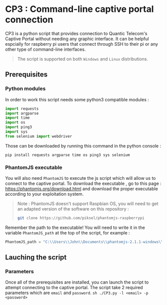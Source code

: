 # CP3 : Command-line captive portal connection

CP3 is a python script that provides connection to Quantic Telecom's Captive Portal without needing any graphic interface.
It can be helpful espcially for raspberry pi users that connect through SSH to their pi or any other type of command-line interfaces.

> The script is supported on both ```Windows``` and ```Linux``` distributions.

## Prerequisites

### Python modules

In order to work this script needs some python3 compatible modules :
```py
import requests
import argparse
import time
import os
import ping3
import sys
from selenium import webdriver
```
Those can be downloaded by running this command in the python console :
```
pip install requests argparse time os ping3 sys selenium
```

### PhantomJS executable

You will also need ```PhantomJS``` to execute the js script which will allow us to connect to the captive portal.
To download the executable , go to this page : https://phantomjs.org/download.html and download the proper executable according to your exploitation system.
> Note : PhantomJS doesn't support Raspbian OS, you will need to get an adapted version of the software on this repository :
> ```sh 
> git clone https://github.com/piksel/phantomjs-raspberrypi
> ```

Remember the path to the executable! You will need to write it in the variable ```PhantomJS_path``` at the top of the script, for example : 
```py
PhantomJS_path = "C:\\Users\\John\\Documents\\phantomjs-2.1.1-windows\\bin\\phantomjs.exe"
```

## Lauching the script

### Parameters

Once all of the prerequisites are installed, you can launch the script to attempt connecting to the captive portal. The script take 2 required parameters which are ```email``` and ```password```.
```sh ./CP3.py -l <email> -p <password>```
